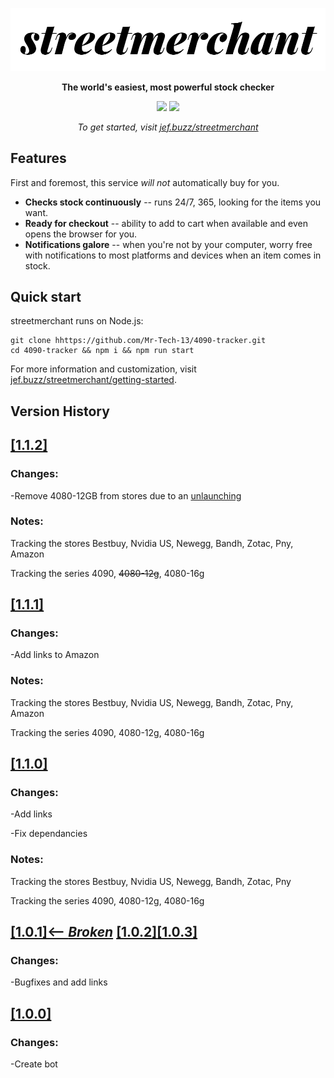 <p align="center">
  <a href="https://jef.buzz/streetmerchant"><img src="https://raw.githubusercontent.com/jef/streetmerchant/main/docs/assets/images/streetmerchant-banner.png" /></a>
</p>
<p align="center">
  <strong>The world's easiest, most powerful stock checker</strong>
</p>
<p align="center">
  <a href="https://github.com/jef/streetmerchant/actions/workflows/ci.yaml"><img src="https://img.shields.io/github/workflow/status/jef/streetmerchant/ci?color=24292e&label=Continuous%20Integration&logo=github&logoColor=ffffff&style=flat-square" /></a>
  <a href="https://discord.gg/gbVY4vB9JF"><img src="https://img.shields.io/discord/773913070665859073.svg?color=24292e&label=%20&logo=discord&logoColor=ffffff&style=flat-square" /></a>
</p>
<p align="center">
  <em>To get started, visit <a href="https://jef.buzz/streetmerchant">jef.buzz/streetmerchant</a></em>
</p>

## Features

First and foremost, this service _will not_ automatically buy for you.

- **Checks stock continuously** -- runs 24/7, 365, looking for the items you want.
- **Ready for checkout** -- ability to add to cart when available and even opens the browser for you.
- **Notifications galore** -- when you're not by your computer, worry free with notifications to most platforms and devices when an item comes in stock.

## Quick start

streetmerchant runs on Node.js:

```shell
git clone hhttps://github.com/Mr-Tech-13/4090-tracker.git
cd 4090-tracker && npm i && npm run start
```

For more information and customization, visit [jef.buzz/streetmerchant/getting-started](https://jef.buzz/streetmerchant/getting-started).

## Version History

## [[1.1.2]](https://github.com/Mr-Tech-13/4090-tracker/releases/tag/v1.1.2)

### Changes:
-Remove 4080-12GB from stores due to an [unlaunching](https://www.nvidia.com/en-us/geforce/news/12gb-4080-unlaunch/)

### Notes:
Tracking the stores Bestbuy, Nvidia US, Newegg, Bandh, Zotac, Pny, Amazon

Tracking the series 4090, ~~4080-12g~~, 4080-16g



## [[1.1.1]](https://github.com/Mr-Tech-13/4090-tracker/releases/tag/v1.1.1)

### Changes:
-Add links to Amazon

### Notes:
Tracking the stores Bestbuy, Nvidia US, Newegg, Bandh, Zotac, Pny, Amazon

Tracking the series 4090, 4080-12g, 4080-16g


## [[1.1.0]](https://github.com/Mr-Tech-13/4090-tracker/releases/tag/v1.1.0)

### Changes:
-Add links

-Fix dependancies

### Notes:
Tracking the stores Bestbuy, Nvidia US, Newegg, Bandh, Zotac, Pny

Tracking the series 4090, 4080-12g, 4080-16g


## [[1.0.1]<-- ***Broken***](https://github.com/Mr-Tech-13/4090-tracker/releases/tag/1.0.1 ) [[1.0.2]](https://github.com/Mr-Tech-13/4090-tracker/releases/tag/v1.0.2)[[1.0.3]](https://github.com/Mr-Tech-13/4090-tracker/releases/tag/v1.0.3)

### Changes:
-Bugfixes and add links


## [[1.0.0]](https://github.com/Mr-Tech-13/4090-tracker/releases/tag/1.0.0)


### Changes:
-Create bot
